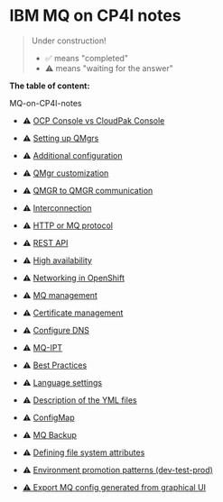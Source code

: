 
# IBM MQ on CP4I notes

>Under construction!
> - ✅ means "completed"
> - ⚠️ means "waiting for the answer"

**The table of content:**


MQ-on-CP4I-notes

- ⚠️ [OCP Console vs CloudPak Console](topics/ocp-console-vs-cp-console)

- ⚠️ [Setting up QMgrs](topics/setting-up-qmgrs)

- ⚠️ [Additional configuration](topics/additional-configuration)

- ⚠️ [QMgr customization](topics/qmgr-customization)

- ⚠️ [QMGR to QMGR communication](topics/qmgr-to-qmgr-communication)

- ⚠️ [Interconnection](topics/interconnection)

- ⚠️ [HTTP or MQ protocol](topics/http-or-mq-protocol)
  
- ⚠️ [REST API](topics/rest-api)

- ⚠️ [High availability](topics/high-availability)

- ⚠️ [Networking in OpenShift](topics/networking-in-openshift)

- ⚠️ [MQ management](topics/mq-management)

- ⚠️ [Certificate management](topics/certificate-management)

- ⚠️ [Configure DNS](topics/configure-dns)

- ⚠️ [MQ-IPT](topics/mq-ipt)

- ⚠️ [Best Practices](topics/best-practices)

- ⚠️ [Language settings](topics/language-settings)

- ⚠️ [Description of the YML files](topics/description-of-yamls)

- ⚠️ [ConfigMap](topics/config-map)

- ⚠️ [MQ Backup](topics/mq-backup)

- ⚠️ [Defining file system attributes](topics/file-system-attributes)

- ⚠️ [Environment promotion patterns (dev-test-prod)](topics/env-promotions)

- [⚠️ Export MQ config generated from graphical UI](topics/export-from-gui)


